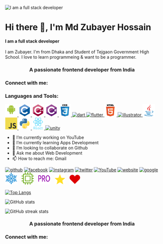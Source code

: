 ![I am a full stack developer](https://scontent.fdac24-1.fna.fbcdn.net/v/t39.30808-6/277093267_666411134603012_6090263682353068594_n.png?stp=dst-png_s960x960&_nc_cat=102&ccb=1-6&_nc_sid=e3f864&_nc_eui2=AeF5d5go-w4vt-i4LDRMcS-ekpA_wImBhIaSkD_AiYGEhlBdzpolOuMe2xWrS4td6f9yrm4Pt6JbVhY1F9Etpkk-&_nc_ohc=ShWYd2lf44YAX8GnIHp&tn=X38TGEZaURiLzqnm&_nc_ht=scontent.fdac24-1.fna&oh=00_AT8w-jr_d11E9yRT0vOUUxKCqEi6sKZoGy76sVq6tP4ebA&oe=62840786)

# Hi there 👋, I'm Md Zubayer Hossain
#### I am a full stack developer

I am Zubayer. I'm from Dhaka and Student of Tejgaon Government High School. I love to learn programmeing & want to be a programmer.

<h3 align="center">A passionate frontend developer from India</h3>
<h3 align="left">Connect with me:</h3>
<p align="left">
</p>

<h3 align="left">Languages and Tools:</h3>
<p align="left"> <a href="https://developer.android.com" target="_blank" rel="noreferrer"> <img src="https://raw.githubusercontent.com/devicons/devicon/master/icons/android/android-original-wordmark.svg" alt="android" width="40" height="40"/> </a> <a href="https://www.cprogramming.com/" target="_blank" rel="noreferrer"> <img src="https://raw.githubusercontent.com/devicons/devicon/master/icons/c/c-original.svg" alt="c" width="40" height="40"/> </a> <a href="https://www.w3schools.com/cpp/" target="_blank" rel="noreferrer"> <img src="https://raw.githubusercontent.com/devicons/devicon/master/icons/cplusplus/cplusplus-original.svg" alt="cplusplus" width="40" height="40"/> </a> <a href="https://www.w3schools.com/cs/" target="_blank" rel="noreferrer"> <img src="https://raw.githubusercontent.com/devicons/devicon/master/icons/csharp/csharp-original.svg" alt="csharp" width="40" height="40"/> </a> <a href="https://www.w3schools.com/css/" target="_blank" rel="noreferrer"> <img src="https://raw.githubusercontent.com/devicons/devicon/master/icons/css3/css3-original-wordmark.svg" alt="css3" width="40" height="40"/> </a> <a href="https://dart.dev" target="_blank" rel="noreferrer"> <img src="https://www.vectorlogo.zone/logos/dartlang/dartlang-icon.svg" alt="dart" width="40" height="40"/> </a> <a href="https://flutter.dev" target="_blank" rel="noreferrer"> <img src="https://www.vectorlogo.zone/logos/flutterio/flutterio-icon.svg" alt="flutter" width="40" height="40"/> </a> <a href="https://www.w3.org/html/" target="_blank" rel="noreferrer"> <img src="https://raw.githubusercontent.com/devicons/devicon/master/icons/html5/html5-original-wordmark.svg" alt="html5" width="40" height="40"/> </a> <a href="https://www.adobe.com/in/products/illustrator.html" target="_blank" rel="noreferrer"> <img src="https://www.vectorlogo.zone/logos/adobe_illustrator/adobe_illustrator-icon.svg" alt="illustrator" width="40" height="40"/> </a> <a href="https://www.java.com" target="_blank" rel="noreferrer"> <img src="https://raw.githubusercontent.com/devicons/devicon/master/icons/java/java-original.svg" alt="java" width="40" height="40"/> </a> <a href="https://developer.mozilla.org/en-US/docs/Web/JavaScript" target="_blank" rel="noreferrer"> <img src="https://raw.githubusercontent.com/devicons/devicon/master/icons/javascript/javascript-original.svg" alt="javascript" width="40" height="40"/> </a> <a href="https://www.python.org" target="_blank" rel="noreferrer"> <img src="https://raw.githubusercontent.com/devicons/devicon/master/icons/python/python-original.svg" alt="python" width="40" height="40"/> </a> <a href="https://reactjs.org/" target="_blank" rel="noreferrer"> <img src="https://raw.githubusercontent.com/devicons/devicon/master/icons/react/react-original-wordmark.svg" alt="react" width="40" height="40"/> </a> <a href="https://unity.com/" target="_blank" rel="noreferrer"> <img src="https://www.vectorlogo.zone/logos/unity3d/unity3d-icon.svg" alt="unity" width="40" height="40"/> </a> </p>


- 🔭 I’m currently working on YouTube 
- 🌱 I’m currently learning Apps Development 
- 👯 I’m looking to collaborate on Github 
- 💬 Ask me about Web Development 
- 📫 How to reach me: Gmail 

[<img src='https://cdn.jsdelivr.net/npm/simple-icons@3.0.1/icons/github.svg' alt='github' height='40'>](https://github.com/mdzubayerhossain)  [<img src='https://cdn.jsdelivr.net/npm/simple-icons@3.0.1/icons/facebook.svg' alt='facebook' height='40'>](https://www.facebook.com/https://www.facebook.com/md.zubayeralvishopnil)  [<img src='https://cdn.jsdelivr.net/npm/simple-icons@3.0.1/icons/instagram.svg' alt='instagram' height='40'>](https://www.instagram.com/https://www.instagram.com/_md_zubayer_//)  [<img src='https://cdn.jsdelivr.net/npm/simple-icons@3.0.1/icons/twitter.svg' alt='twitter' height='40'>](https://twitter.com/https://twitter.com/MdZubayer6957)  [<img src='https://cdn.jsdelivr.net/npm/simple-icons@3.0.1/icons/youtube.svg' alt='YouTube' height='40'>](https://www.youtube.com/channel/https://www.youtube.com/channel/UCCGZq4wKxRkkOCMuJia-0DQ)  [<img src='https://cdn.jsdelivr.net/npm/simple-icons@3.0.1/icons/icloud.svg' alt='website' height='40'>](http://zubayer.unaux.com/)  [<img src='https://cdn.jsdelivr.net/npm/simple-icons@3.0.1/icons/google.svg' alt='google' height='40'>](zubayerhossain.1zihad1@gmail.com)  
<a href='https://archiveprogram.github.com/'><img src='https://raw.githubusercontent.com/acervenky/animated-github-badges/master/assets/acbadge.gif' width='40' height='40'></a> <a href='https://docs.github.com/en/developers'><img src='https://raw.githubusercontent.com/acervenky/animated-github-badges/master/assets/devbadge.gif' width='40' height='40'></a> <a href='https://github.com/pricing'><img src='https://raw.githubusercontent.com/acervenky/animated-github-badges/master/assets/pro.gif' width='40' height='40'></a> <a href='https://stars.github.com/'><img src='https://raw.githubusercontent.com/acervenky/animated-github-badges/master/assets/starbadge.gif' width='35' height='35'></a> <a href='https://docs.github.com/en/github/supporting-the-open-source-community-with-github-sponsors'><img src='https://raw.githubusercontent.com/acervenky/animated-github-badges/master/assets/sponsorbadge.gif' width='35' height='35'></a> 

[![Top Langs](https://github-readme-stats.vercel.app/api/top-langs/?username=mdzubayerhossain)](https://github.com/anuraghazra/github-readme-stats)

![GitHub stats](https://github-readme-stats.vercel.app/api?username=mdzubayerhossain&show_icons=true)  

![GitHub streak stats](https://github-readme-streak-stats.herokuapp.com/?user=mdzubayerhossain)  


<h3 align="center">A passionate frontend developer from India</h3>

<h3 align="left">Connect with me:</h3>
<p align="left">
</p>

